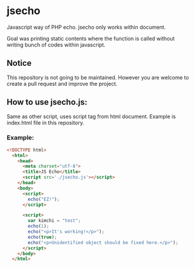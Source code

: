 # jsecho
Javascript way of PHP echo. jsecho only works within document.

Goal was printing static contents where the function is called without writing bunch of codes within javascript.

## Notice
This repository is not going to be maintained. However you are welcome to create a pull request and improve the project.

## How to use jsecho.js:

Same as other script, uses script tag from html document. Example is index.html file in this repository.

### Example:
```html
<!DOCTYPE html>
  <html>
    <head>
      <meta charset="utf-8">
      <title>JS Echo</title>
      <script src='./jsecho.js'></script>
    </head>
    <body>
      <script>
        echo("EZ!");
      </script>

      <script>
        var kimchi = "test";
        echo(1);
        echo("<p>It's working!</p>");
        echo(true);
        echo("<p>Unidentified object should be fixed here.</p>");
      </script>
    </body>
  </html>
```
